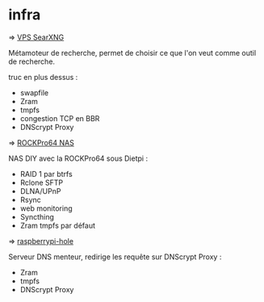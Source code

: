# infra

=> [VPS SearXNG](./vps%20searxng/installation.txt)

Métamoteur de recherche, permet de choisir ce que l'on veut comme outil de recherche. 

truc en plus dessus :
 - swapfile
 - Zram
 - tmpfs
 - congestion TCP en BBR
 - DNScrypt Proxy

=> [ROCKPro64 NAS](./ROCKPro64%20NAS/DietPi.txt)

NAS DIY avec la ROCKPro64 sous Dietpi :
 - RAID 1 par btrfs
 - Rclone SFTP
 - DLNA/UPnP
 - Rsync
 - web monitoring
 - Syncthing
 - Zram
tmpfs par défaut

=> [raspberrypi-hole](./raspberry%20pi-hole/pi-hole%20dnscrypt-proxy.txt)

Serveur DNS menteur, redirige les requête sur DNScrypt Proxy :
 - Zram
 - tmpfs
 - DNScrypt Proxy
